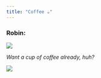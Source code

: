 ```yaml
---
title: "Coffee ☕️"
---
```


### Robin:

![](/images/robin-sitting.png)

_Want a cup of coffee already, huh?_

![](https://media.giphy.com/media/l2SpXensc5RhNzfK8/giphy.gif)